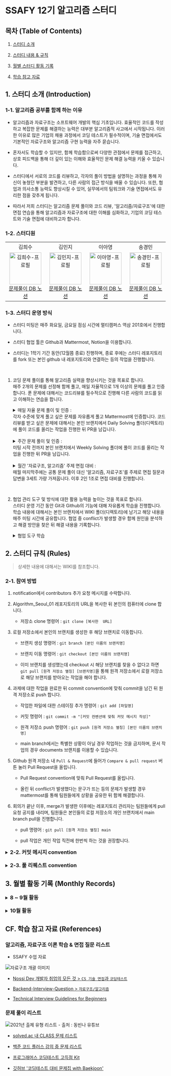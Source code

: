 # SSAFY 12기 알고리즘 스터디

## 목차 (Table of Contents)

1.  [스터디 소개](README.md/#1-스터디-소개)

2. [스터디 내용 & 규칙](README.md/#2-스터디-내용-규칙)

3. [월별 스터디 활동 기록](README.md/#3-월별-활동-기록)

4. [학습 참고 자료](README.md/#cf-학습-참고-자료)

## 1. 스터디 소개 (Introduction)

### 1-1. 알고리즘 공부를 함께 하는 이유

- 알고리즘과 자료구조는 소프트웨어 개발의 핵심 기초입니다. 효율적인 코드를 작성하고 복잡한 문제를 해결하는 능력은 대부분 알고리즘적 사고에서 시작됩니다. 이러한 이유로 많은 기업의 채용 과정에서 코딩 테스트가 필수적이며, 기술 면접에서도 기본적인 자료구조와 알고리즘 구현 능력을 자주 묻습니다.

- 혼자서도 학습할 수 있지만, 함께 학습함으로써 다양한 관점에서 문제를 접근하고, 상호 피드백을 통해 더 깊이 있는 이해와 효율적인 문제 해결 능력을 키울 수 있습니다.

- 스터디에서 서로의 코드를 리뷰하고, 각자의 풀이 방법을 설명하는 과정을 통해 자신이 놓쳤던 부분을 발견하고, 다른 사람의 접근 방식을 배울 수 있습니다. 또한, 협업과 의사소통 능력도 향상시킬 수 있어, 실무에서의 팀워크와 기술 면접에서도 유리한 점을 갖추게 됩니다.

- 따라서 저희 스터디는 알고리즘 문제 풀이와 코드 리뷰, '알고리즘/자료구조'에 대한 면접 연습을 통해 알고리즘과 자료구조에 대한 이해를 심화하고, 기업의 코딩 테스트와 기술 면접에 대비하고자 합니다.

### 1-2. 스터디원

<table style="text-align: center;">
    <tr class="member-name">
        <td>김희수</td>
        <td>김민지</td>
        <td>이아영</td>
        <td>송경민</td>
    </tr>
    <tr class="member-image">
        <td>
            <a href="https://github.com/hseegr"><img alt="김희수-프로필" style="width: 100px;" src="https://avatars.githubusercontent.com/u/175369230?v=4"/></a>
            <br>
            <a href="">문제풀이 DB 노션</a>
        </td>
        <td>
            <a href="https://github.com/minjeeki"><img alt="김민지-프로필" style="width: 100px;" src="https://avatars.githubusercontent.com/u/148981647?v=4"/></a>
            <br>
            <a href="">문제풀이 DB 노션</a>
        </td>
        <td>
            <a href="https://github.com/aaaange"><img alt="이아영-프로필" style="width: 100px;" src="https://avatars.githubusercontent.com/u/128114236?v=4"/></a>
            <br>
            <a href="">문제풀이 DB 노션</a>
        </td>
        <td>
            <a href="https://github.com/kminsong"><img alt="송경민-프로필" style="width: 100px;" src="https://avatars.githubusercontent.com/u/175171052?v=4"/></a>
            <br>
            <a href="">문제풀이 DB 노션</a>
        </td>
    </tr>
</table>

### 1-3. 스터디 운영 방식

- 스터디 미팅은 매주 화요일, 금요일 점심 시간에 멀티캠퍼스 역삼 201호에서 진행합니다.

- 스터디 협업 툴은 Github과 Mattermost, Notion을 이용합니다.

- 스터디는 1학기 기간 동안(12월쯤 종료) 진행하며, 종료 후에는 스터디 레포지토리를 fork 또는 본인 github 내 레포지토리와 연결하는 등의 작업을 진행합니다.

<br>

1. 코딩 문제 풀이를 통해 알고리즘 실력을 향상시키는 것을 목표로 합니다. <br> 매주 2개의 문제를 선정해 함께 풀고, 매일 자율적으로 1개 이상의 문제를 풀고 인증합니다. 푼 문제에 대해서는 코드리뷰를 필수적으로 진행해 다른 사람의 코드를 읽고 이해하는 연습을 합니다.

    <details>
        <summary> 매일 자율 문제 풀이 및 인증 : <br> 각자 수준에 맞게 풀고 싶은 문제를 자유롭게 풀고 Mattermost에 인증합니다. 코드 리뷰를 받고 싶은 문제에 대해서는 본인 브랜치에서 Daily Solving 폴더(디렉토리)에 풀이 코드를 올리는 작업을 진행한 뒤 PR을 남깁니다. </summary>

    - Daily Solving 폴더에는 각자 본인 이름의 폴더에서 작업을 진행하며, 작업 양식은 따로 없이 자유롭게 진행합니다.

    </details>

    <br>

    <details>
        <summary> 주간 문제 풀이 및 인증 : <br> 미팅 시작 전까지 본인 브랜치에서 Weekly Solving 폴더에 풀이 코드를 올리는 작업을 진행한 뒤 PR을 남깁니다. </summary>

    - 주간 미팅 및 코드 리뷰 : 미팅 시간에는 공통 문제에 대해서 후기를 공유한 뒤 본인의 코드에 대해서 다른 사람들에게 발표하고 이해시키는 시간을 갖습니다. 미팅 당일 자정 전까지 다른 사람의 코드에 대해 코드 리뷰를 남깁니다. PR closed는 레포지토리 담당자가 당일 자정에 진행합니다.

    - 주간 문제 선정 : 미팅이 끝난 이후 같이 풀 문제를 선정합니다. 선정한 문제는 Mattermost 그룹채팅방과 Github Issue에 게시하고, 레포지토리 담당자가 main branch를 이용해서 Weekly solving 폴더에 해당 문제에 대한 작업을 진행합니다.

        - 자율 문제 풀이 진행 중 함께 풀고 이야기 나누기 좋을 것 같은 문제에 대해서 추천을 받아서 진행하거나 학습 참고 자료에 있는 문제 리스트 중 하나를 선택해 진행합니다.

    </details>

    <br>

    <details>
        <summary> 월간 '자료구조, 알고리즘' 주제 면접 대비 : <br> 매월 마지막주에는 공통 문제 풀이 대신 '알고리즘, 자료구조'를 주제로 면접 질문과 답변을 3세트 가량 가져옵니다. 이후 2인 1조로 면접 대비를 진행합니다. </summary>

    - 월간 주제는 매월 초 공지하며, 팀원들을 해당 알고리즘과 자료구조에 대해서 자유롭게 이론 학습, 구현 실습을 진행하며 해당 자료구조에 대해서 익힙니다.

    - 2인 1조는 랜덤 뽑기를 통해서 진행합니다.

    - 면접 질문을 가져온 사람이 본인의 질문과 답변에 대해서 상대방에게 본인이 작성한 답을 보지 않고 설명을 진행합니다. 설명이 끝난 후에는 준비한 답변과 비교해 어느정도 대답했는지를 확인하고, 질문과 답변에서 나온 용어에 대해서 함께 살펴보며(인터넷 서칭 가능) 꼬리 질문에 대한 대비를 합니다.

    - 미팅 시간 이후에는 Monthly study에 개인적으로 자유롭게 작성합니다. (이번달에 해당 주제에 대해서 본인이 공부한 자료, 미팅에서 나온 질문과 답변 정리, 미팅을 진행하며 새로 공부한 내용 등)

    </details>

<br>

2. 협업 관리 도구 및 방식에 대한 활용 능력을 높이는 것을 목표로 합니다. <br> 스터디 운영 기간 동안 Git과 Github의 기능에 대해 자유롭게 학습을 진행합니다. 학습 내용에 대해서는 본인 브랜치에서 WIKI 폴더(디렉토리)에 남기고 해당 내용을 매주 미팅 시간에 공유합니다. 협업 중 conflict가 발생할 경우 함께 원인을 분석하고 해결 방안을 찾은 뒤 해결 내용을 기록합니다.

    <details>
    <summary> 협업 도구 학습 </summary>

    | 주차 | 학습 내용 | 실습 | 진행 |
    |:------:|:----------:|:----------:|:---:|
    | 8월 5주차 | branch, PullRequest, push & pull | branch 생성 및 PR 올리기 | O |
    | 9월 1주차 | commit, PR convention | convention에 맞춰 작업 기록 남기기 | X |
    | 9월 1주차 | convention template 지정 | template 지정 방법 이해 | X |
    | 9월 2주차 | git flow, merge, conflict 이해 | conflict 종류 이해 및 만들어보기 | X |
    | 9월 2주차 | github Issue, github Wiki 이해 | wiki 디렉토리 내용 github wiki로 이동 | X |
    | 9월 3주차 | | | X |
    | 9월 3주차 | | | X |
    | 9월 4주차 | | | X |
    | 9월 4주차 | | | X |
    | 9월 5주차 | | | X |
    | 9월 5주차 | | | X |

    </details>

## 2. 스터디 규칙 (Rules)

> 상세한 내용에 대해서는 WIKI를 참조합니다.

### 2-1. 참여 방법

1. notification에서 contributors 추가 요청 메시지를 수락합니다.

2. Algorithm_Seoul_01 레포지토리의 URL을 복사한 뒤 본인의 컴퓨터에 clone 합니다.

    - 저장소 clone 명령어 : `git clone [복사한  URL]`

3. 로컬 저장소에서 본인의 브랜치를 생성한 후 해당 브랜치로 이동합니다.

    - 브랜치 생성 명령어 : `git branch [본인 이름의 브랜치명]`

    - 브랜치 이동 명령어 : `git checkout [본인 이름의 브랜치명]`

    - 이미 브랜치를 생성했는데 checkout 시 해당 브랜치를 찾을 수 없다고 하면 `git pull [원격 저장소 별칭] [브랜치명]`을 통해 원격 저장소에서 로컬 저장소로 해당 브랜치를 받아오는 작업을 해야 합니다.

4. 과제에 대한 작업을 완료한 뒤 commit convention에 맞춰 commit을 남긴 뒤 원격 저장소로 push 합니다.

    - 작업한 파일에 대한 스테이징 추가 명령어 : `git add [파일명]`

    - 커밋 명령어 : `git commit -m "[커밋 컨벤션에 맞춰 커밋 메시지 작성]"`

    - 원격 저장소 push 명령어 : `git push [원격 저장소 별칭] [본인 이름의 브랜치명]`

    - main branch에서는 특별한 상황이 아닐 경우 작업하는 것을 금지하며, 문서 작업의 경우 documents 브랜치를 이용할 수 있습니다.

5. Github 원격 저장소 내 `Pull & Request`에 들어가 `Compare & pull request` 버튼 눌러 Pull Request을 올립니다.

    - Pull Request convention에 맞춰 Pull Request를 올립니다.

    - 올린 뒤 conflict가 발생했다는 문구가 뜨는 등의 문제가 발생할 경우 mattermost를 통해 팀원들에게 상황을 공유한 뒤 함께 해결합니다.

6. 회의가 끝난 이후, merge가 발생한 이후에는 레포지토리 관리자는 팀원들에게 pull 요청 공지를 내리며, 팀원들은 본인들의 로컬 저장소의 개인 브랜치에서 main branch pull을 진행합니다.

    - pull 명령어 : `git pull [원격 저장소 별칭] main`

    - pull 작업은 개인 작업 직전에 한번씩 하는 것을 권장합니다.

<details>
<summary> <h3 style="display: inline;">2-2. 커밋 메시지 convention</h3> </summary>

<br>

* 커밋 내용을 영어로 작성할 경우 첫 글자는 대문자로 작성합니다.

* 커밋 내용은 명확하고 간결하게 작성합니다 (명시된 커밋 내용에 속하지 않는 내용일 경우 mm이나 github issue를 통해서 상황 공유 및 커밋 내용 형식을 추가합니다)

* 커밋 내용은 영어의 경우 명령문, 한국어의 경우 서술식이 아닌 명사 형태로 작성합니다.

* 커밋 메시지는 파일에 대한 작업 단위(의사코드 작성, 코드 1 작성, 코드 2 작성, 코드 개선, 타인 코드 레퍼런스 업로드 등)로 업로드합니다.

    * 기본 형태 : `[출처 문제번호 문제이름] 커밋내용`

    * 커밋 내용 (한국어 또는 영어로 택 1 해서 작성할 것)

        * 문제 분석 및 의사코드 작성
        
            Analyze problem and write pseudocode

        * 코드 작성 (실행 시간 / 메모리)

            Write code (36ms / 36,425KB)

        * 코드 개선 (실행 시간 / 메모리)

            Refactor code (실행 시간 / 메모리)

        * 타인 코드 업로드

            Share impressive code from others

* 매일 푼 문제 중 코드 리뷰를 받고 싶은 문제의 경우 커밋 메시지 가장 앞에 Daily라는 키워드를 붙여주시길 바랍니다.

    예 > `[Daily / BOJ 2678 설탕_배달] 코드 작성 (36ms, 36,435KB)`

</details>

<br>

<details>
<summary> <h3 style="display: inline;">2-3. 풀 리퀘스트 convention</h3> </summary>

<br>

```Markdown
## [요일] '[문제 이름]' 풀이 요약

> 에 : 화요일 '설탕배달' 풀이 요약

* 문제 푼 날짜 : [2024년00월00일]

* 시간 : [실행 시간]ms

* 메모리 : [메모리]KB

* 코드 길이 : [코드 길이]B

* 시도 횟수 : [시도 횟수]회

* (선택) [문제 풀이 기록 노션 URL](URL작성)

> 제출 시 반드시 공유하기 결과 링크로 제출, 안그러면 접근 권한 불가

## 후기

* 본인이 생각한 이 문제의 알고리즘

* 본인이 생각한 이 문제의 주요 아이디어

* 문제를 풀다가 한 실수

* 문제를 풀면서 새롭게 배운 점

> 이밖에 의사 코드, 리팩토링하면서 읽은 타인 코드 등 공유할만한 사항등을 자유롭게 추가해주셔도 됩니다

## (선택) [데일리] 문제 리스트

> 일간 문제 풀이 중 원격 저장소에 업로드해서 코드 리뷰를 받고 싶은 문제의 경우 리스트업해주세요.

> 예 : [0829 풀이] BOJ 2783 설탕배달

```

</details>

## 3. 월별 활동 기록 (Monthly Records)

<details>
<summary> <h3 style="display: inline;">8 ~ 9월 활동</h3> </summary>

| 주차 | 문제 | 알고리즘 | 푼 사람 |
|:------:|:------|:----------:|:---------:|
| 8월 5주차 | [[BOJ] 2839 설탕 배달](https://www.acmicpc.net/problem/2839) | 수학, DP, 그리디 | `김희수` `김민지` `이아영` `송경민` |
| 9월 1주차 | [[BOJ] 스택 수열](https://www.acmicpc.net/problem/1874) | 자료구조, 스택 | |

</details>

<br>

<details>
<summary> <h3 style="display: inline;">10월 활동</h3> </summary>

| 주차 | 문제 | 알고리즘 | 푼 사람 |
|:------:|:------|:----------:|:---------:|

</details>

## CF. 학습 참고 자료 (References)

### 알고리즘, 자료구조 이론 학습 & 면접 질문 리스트

- SSAFY 수업 자료

![자료구조 개괄 이미지](https://private-user-images.githubusercontent.com/148981647/363451643-f09746ab-3319-4a54-8411-3d94eb3525e1.png?jwt=eyJhbGciOiJIUzI1NiIsInR5cCI6IkpXVCJ9.eyJpc3MiOiJnaXRodWIuY29tIiwiYXVkIjoicmF3LmdpdGh1YnVzZXJjb250ZW50LmNvbSIsImtleSI6ImtleTUiLCJleHAiOjE3MjUyNDU3MDMsIm5iZiI6MTcyNTI0NTQwMywicGF0aCI6Ii8xNDg5ODE2NDcvMzYzNDUxNjQzLWYwOTc0NmFiLTMzMTktNGE1NC04NDExLTNkOTRlYjM1MjVlMS5wbmc_WC1BbXotQWxnb3JpdGhtPUFXUzQtSE1BQy1TSEEyNTYmWC1BbXotQ3JlZGVudGlhbD1BS0lBVkNPRFlMU0E1M1BRSzRaQSUyRjIwMjQwOTAyJTJGdXMtZWFzdC0xJTJGczMlMkZhd3M0X3JlcXVlc3QmWC1BbXotRGF0ZT0yMDI0MDkwMlQwMjUwMDNaJlgtQW16LUV4cGlyZXM9MzAwJlgtQW16LVNpZ25hdHVyZT1iOWIzNmFiYjVhZDU3N2I3ZTNlNjFkOWQ2ODE5ZmQzMWUwM2UwNjQ5NmM4ZjVhYmI3MDE5N2U5MTk4ZTZjMzY5JlgtQW16LVNpZ25lZEhlYWRlcnM9aG9zdCZhY3Rvcl9pZD0wJmtleV9pZD0wJnJlcG9faWQ9MCJ9.IsCxhy9lcz6XxFIElU7cz_AldBYLEe_wwKG7xswOYPg)

- [Nossi Dev 개발자 취업의 모든 것 > `CS 기술 면접`과 `코딩테스트`](https://www.nossi.dev/)

- [Backend-Interview-Question > `자료구조/알고리즘`](https://github.com/ksundong/backend-interview-question?tab=readme-ov-file#%EC%9E%90%EB%A3%8C%EA%B5%AC%EC%A1%B0%EC%95%8C%EA%B3%A0%EB%A6%AC%EC%A6%98)

- [Technical Interview Guidelines for Beginners](https://github.com/JaeYeopHan/Interview_Question_for_Beginner?tab=readme-ov-file)

### 문제 풀이 리스트

![2021년 출제 유형 리스트 - 출처 : 동빈나 유튜브](https://img1.daumcdn.net/thumb/R1280x0/?scode=mtistory2&fname=https%3A%2F%2Fblog.kakaocdn.net%2Fdn%2F4WEjK%2Fbtr0BEhTriS%2FKvvRWx6otqZBTkQL64S1HK%2Fimg.png)

- [solved.ac 내 CLASS 문제 리스트](https://solved.ac/class)

- [백준 코드 플러스 강의 중 문제 리스트](https://code.plus/)

- [프로그래머스 코딩테스트 고득점 Kit](https://school.programmers.co.kr/learn/challenges?tab=algorithm_practice_kit)

- [깃허브 '코딩테스트 대비 문제집 with Baekjoon'](https://github.com/tony9402/baekjoon)
